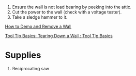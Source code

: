 
1. Ensure the wall is not load bearing by peeking into the attic.
2. Cut the power to the wall (check with a voltage tester).
3. Take a sledge hammer to it.

[How to Demo and Remove a Wall](https://www.youtube.com/watch?v=uRQjK41qyvY)

[Tool Tip Basics: Tearing Down a Wall : Tool Tip Basics](https://www.youtube.com/watch?v=bEKpyIAtMZI)

# Supplies

1. Reciprocating saw
